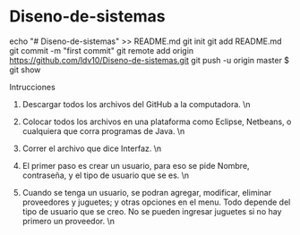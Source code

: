 # Diseno-de-sistemas
echo "# Diseno-de-sistemas" >> README.md
git init
git add README.md
git commit -m "first commit"
git remote add origin https://github.com/ldv10/Diseno-de-sistemas.git
git push -u origin master
$ git show

Intrucciones

1. Descargar todos los archivos del GitHub a la computadora. \n

2. Colocar todos los archivos en una plataforma como Eclipse, Netbeans, o cualquiera que corra programas de Java. \n 

3. Correr el archivo que dice Interfaz. \n

4. El primer paso es crear un usuario, para eso se pide Nombre, contraseña, y el tipo de usuario que se es. \n

5. Cuando se tenga un usuario, se podran agregar, modificar, eliminar proveedores y juguetes; y otras opciones en el menu. Todo depende del tipo de usuario que se creo. No se pueden ingresar juguetes si no hay primero un proveedor. \n
